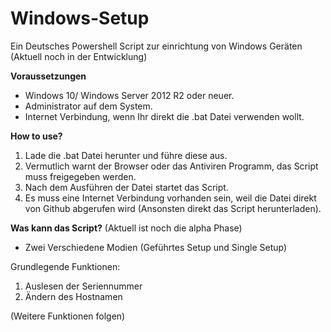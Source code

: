 # Windows-Setup
Ein Deutsches Powershell Script zur einrichtung von Windows Geräten (Aktuell noch in der Entwicklung)

**Voraussetzungen** 
- Windows 10/ Windows Server 2012 R2 oder neuer.
- Administrator auf dem System.
- Internet Verbindung, wenn Ihr direkt die .bat Datei verwenden wollt.

**How to use?**
1. Lade die .bat Datei herunter und führe diese aus.
2. Vermutlich warnt der Browser oder das Antiviren Programm, das Script muss freigegeben werden.
3. Nach dem Ausführen der Datei startet das Script.
4. Es muss eine Internet Verbindung vorhanden sein, weil die Datei direkt von Github abgerufen wird (Ansonsten direkt das Script herunterladen).

**Was kann das Script?**
(Aktuell ist noch die alpha Phase)
- Zwei Verschiedene Modien (Geführtes Setup und Single Setup)

Grundlegende Funktionen:
1. Auslesen der Seriennummer
2. Ändern des Hostnamen

(Weitere Funktionen folgen)

